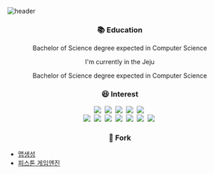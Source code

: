![header](https://capsule-render.vercel.app/api?type=Waving&color=auto&height=150&section=header&text=0.0jun&fontSize=70&animation=blink)

<h3 align="center"> 📚 Education </h3>

<p align="center"> Bachelor of Science degree expected in Computer Science </p>
<p align="center"> I'm currently in the Jeju </p>

<p align="center"> Bachelor of Science degree expected in Computer Science </p>
 
<h3 align="center"> 😆 Interest </h3>

<p align="center">
  <img src="https://img.shields.io/badge/Steam-000000?style=flat-square&logo=Steam&logoColor=white"/></a>&nbsp 
  <img src="https://img.shields.io/badge/Epic Games-313131?style=flat-square&logo=Epic Games&logoColor=white"/></a>&nbsp 
  <img src="https://img.shields.io/badge/Origin-F56C2D?style=flat-squar&logo=Origin&logoColor=white"/></a>&nbsp 
  <img src="https://img.shields.io/badge/Unity-000000?style=flat-squar&logo=Unity&logoColor=white"/></a>&nbsp 
  <img src="https://img.shields.io/badge/Unreal Engine-0E1128?style=flat-square&logo=Unreal Engine&logoColor=white"/></a>&nbsp
  <br>
  <img src="https://img.shields.io/badge/C Sharp-239120?style=flat-squar&logo=C Sharp&logoColor=white"/></a>&nbsp 
  <img src="https://img.shields.io/badge/C++-00599C?style=flat-squar&logo=C++&logoColor=white"/></a>&nbsp
  <img src="https://img.shields.io/badge/C-A8B9CC?style=flat-squar&logo=C&logoColor=white"/></a>&nbsp
  <img src="https://img.shields.io/badge/HTML5-E34F26?style=flat-squar&logo=HTML5&logoColor=white"/></a>&nbsp
  <img src="https://img.shields.io/badge/CSS3-1572B6?style=flat-squar&logo=CSS3&logoColor=white"/></a>&nbsp
  <img src="https://img.shields.io/badge/JavaScript-F7DF1E?style=flat-squar&logo=JavaScript&logoColor=white"/></a>&nbsp
  <img src="https://img.shields.io/badge/Flutter-02569B?style=flat-squar&logo=Flutter&logoColor=white"/></a>&nbsp
 </p>

<h3 align="center"> 📃 Fork </h3>

- [맵생성](https://github.com/00jun/DungeonTemplateLibrary)
- [피스톤 게임엔진](https://github.com/00jun/piston)

 

